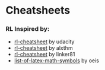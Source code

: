 # Cheatsheets

### RL Inspired by:

- [rl-cheatsheet](https://github.com/udacity/rl-cheatsheet) by udacity
- [rl-cheatsheet](https://github.com/alxthm/rl-cheatsheet) by alxthm
- [rl-cheatsheet](https://github.com/linker81/Reinforcement-Learning-CheatSheet) by linker81
- [list-of-latex-math-symbols](https://oeis.org/wiki/List_of_LaTeX_mathematical_symbols) by oeis
